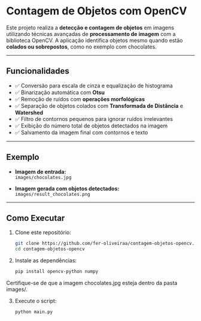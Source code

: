 # Contagem de Objetos com OpenCV

Este projeto realiza a **detecção e contagem de objetos** em imagens utilizando técnicas avançadas de **processamento de imagem** com a biblioteca OpenCV. A aplicação identifica objetos mesmo quando estão **colados ou sobrepostos**, como no exemplo com chocolates.

---

## Funcionalidades

- ✅ Conversão para escala de cinza e equalização de histograma  
- ✅ Binarização automática com **Otsu**  
- ✅ Remoção de ruídos com **operações morfológicas**  
- ✅ Separação de objetos colados com **Transformada de Distância** e **Watershed**  
- ✅ Filtro de contornos pequenos para ignorar ruídos irrelevantes  
- ✅ Exibição do número total de objetos detectados na imagem  
- ✅ Salvamento da imagem final com contornos e texto  

---

## Exemplo

- **Imagem de entrada:**  
  `images/chocolates.jpg`  

- **Imagem gerada com objetos detectados:**  
  `images/result_chocolates.png`  

---

## Como Executar

1. Clone este repositório:

   ```bash
   git clone https://github.com/fer-oliveiraa/contagem-objetos-opencv.git
   cd contagem-objetos-opencv

2. Instale as dependências:

    ```bash
    pip install opencv-python numpy

Certifique-se de que a imagem chocolates.jpg esteja dentro da pasta images/.

3. Execute o script:

      ```bash
      python main.py

